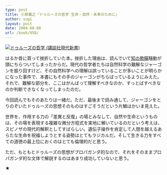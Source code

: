 ```yaml
---
type: post
title: 小泉義之『ドゥルーズの哲学 生命・自然・未来のために』
author: sugi
layout: post
date: 2004-08-08
url: /book/958/
---
```

<a href="http://www.amazon.co.jp/exec/obidos/ASIN/4061495046/chezsugi-22/ref=nosim/" name="amazletlink" target="_blank"><img src="http://ecx.images-amazon.com/images/I/41G5QH22KPL.jpg" alt="ドゥルーズの哲学 (講談社現代新書)" style="border: none;" class="alignleft" /></a>

はるか昔に買って挫折していた本。挫折した理由は、読んでいて[知の欺瞞](http://www.gakushuin.ac.jp/~881791/fn/)騒動が頭にちらついてしまったからだ。現代の哲学者たちは自然科学の難解なジャーゴンを振り回すけど、その自然科学への理解は誤っていることが多いことが明らかになった事件で、本書にもその手のジャーゴンがちらばっているようにみえた。それで、難解な部分を、ここはがんばって理解すべきなのか、すっとばすべきなのか判断できなくなってしまったのだ。

今回読んでもそのあたりは一緒だ。ただ、最後まで読み通して、ジャーゴンをとりのぞいたドゥルーズの思想そのものはすごそうだという片鱗はかいま見えた。

世界を、作用する力の「差異と反復」の場とみなして、自然や生命というものは、その場を表現する複雑な微分方程式を実地に解いているのだという考えは、スピノザの現代的解釈としてすばらしい。遺伝子操作を肯定して人間を越えるあらたな生命を祝福しようとする姿勢はとてもラジカルだ。そして生きる力をすべての道徳の最上位におくのはとても倫理的だと思う。

ただ、もともとドゥルーズの思想がプロパガンダ的なので、それをそのままプロパガンダ的な文体で解説するのはあまり成功していないと思う。

★

